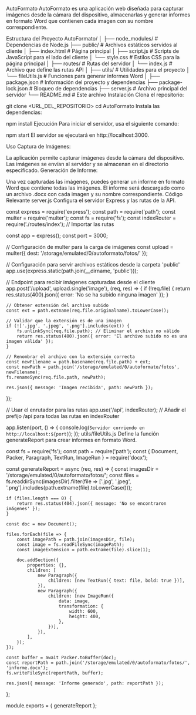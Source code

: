 AutoFormato
AutoFormato es una aplicación web diseñada para capturar imágenes desde la cámara del dispositivo, almacenarlas y generar informes en formato Word que contienen cada imagen con su nombre correspondiente.

Estructura del Proyecto
AutoFormato/
│
├── node_modules/            # Dependencias de Node.js
├── public/                  # Archivos estáticos servidos al cliente
│   ├── index.html           # Página principal
│   ├── script.js            # Scripts de JavaScript para el lado del cliente
│   └── style.css            # Estilos CSS para la página principal
│
├── routes/                  # Rutas del servidor
│   └── index.js             # Archivo que define las rutas API
│
├── utils/                   # Utilidades para el proyecto
│   └── fileUtils.js         # Funciones para generar informes Word
│
├── package.json             # Información del proyecto y dependencias
├── package-lock.json        # Bloqueo de dependencias
├── server.js                # Archivo principal del servidor
└── README.md                # Este archivo
Instalación
Clona el repositorio:

git clone <URL_DEL_REPOSITORIO>
cd AutoFormato
Instala las dependencias:

npm install
Ejecución
Para iniciar el servidor, usa el siguiente comando:

npm start
El servidor se ejecutará en http://localhost:3000.

Uso
Captura de Imágenes:

La aplicación permite capturar imágenes desde la cámara del dispositivo.
Las imágenes se envían al servidor y se almacenan en el directorio especificado.
Generación de Informe:

Una vez capturadas las imágenes, puedes generar un informe en formato Word que contiene todas las imágenes.
El informe será descargado como un archivo .docx con cada imagen y su nombre correspondiente.
Código Relevante
server.js
Configura el servidor Express y las rutas de la API.

const express = require('express');
const path = require('path');
const multer = require('multer');
const fs = require('fs');
const indexRouter = require('./routes/index'); // Importar las rutas

const app = express();
const port = 3000;

// Configuración de multer para la carga de imágenes
const upload = multer({ dest: '/storage/emulated/0/autoformato/fotos/' });

// Configuración para servir archivos estáticos desde la carpeta 'public'
app.use(express.static(path.join(__dirname, 'public')));

// Endpoint para recibir imágenes capturadas desde el cliente
app.post('/upload', upload.single('image'), (req, res) => {
    if (!req.file) {
        return res.status(400).json({ error: 'No se ha subido ninguna imagen' });
    }

    // Obtener extensión del archivo subido
    const ext = path.extname(req.file.originalname).toLowerCase();

    // Validar que la extensión es de una imagen
    if (!['.jpg', '.jpeg', '.png'].includes(ext)) {
        fs.unlinkSync(req.file.path); // Eliminar el archivo no válido
        return res.status(400).json({ error: 'El archivo subido no es una imagen válida' });
    }

    // Renombrar el archivo con la extensión correcta
    const newFilename = path.basename(req.file.path) + ext;
    const newPath = path.join('/storage/emulated/0/autoformato/fotos', newFilename);
    fs.renameSync(req.file.path, newPath);

    res.json({ message: 'Imagen recibida', path: newPath });
});

// Usar el enrutador para las rutas
app.use('/api', indexRouter); // Añadir el prefijo /api para todas las rutas en indexRouter

app.listen(port, () => {
    console.log(`Servidor corriendo en http://localhost:${port}`);
});
utils/fileUtils.js
Define la función generateReport para crear informes en formato Word.

const fs = require('fs');
const path = require('path');
const { Document, Packer, Paragraph, TextRun, ImageRun } = require('docx');

const generateReport = async (req, res) => {
    const imagesDir = '/storage/emulated/0/autoformato/fotos/';
    const files = fs.readdirSync(imagesDir).filter(file => ['.jpg', '.jpeg', '.png'].includes(path.extname(file).toLowerCase()));

    if (files.length === 0) {
        return res.status(404).json({ message: 'No se encontraron imágenes' });
    }

    const doc = new Document();

    files.forEach(file => {
        const imagePath = path.join(imagesDir, file);
        const image = fs.readFileSync(imagePath);
        const imageExtension = path.extname(file).slice(1);

        doc.addSection({
            properties: {},
            children: [
                new Paragraph({
                    children: [new TextRun({ text: file, bold: true })],
                }),
                new Paragraph({
                    children: [new ImageRun({
                        data: image,
                        transformation: {
                            width: 600,
                            height: 400,
                        },
                    })],
                }),
            ],
        });
    });

    const buffer = await Packer.toBuffer(doc);
    const reportPath = path.join('/storage/emulated/0/autoformato/fotos/', 'informe.docx');
    fs.writeFileSync(reportPath, buffer);

    res.json({ message: 'Informe generado', path: reportPath });
};

module.exports = { generateReport };
